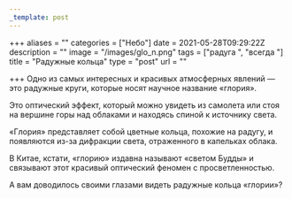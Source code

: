```yaml
---
_template: post
---
```




+++
aliases = ""
categories = ["Небо"]
date = 2021-05-28T09:29:22Z
description = ""
image = "/images/glo_n.png"
tags = ["радуга ", "всегда "]
title = "Радужные кольца"
type = "post"
url = ""

+++
Одно из самых интересных и красивых атмосферных явлений — это радужные круги, которые носят научное название «глория».  
  
Это оптический эффект, который можно увидеть из самолета или стоя на вершине горы над облаками и находясь спиной к источнику света.  
  
«Глория» представляет собой цветные кольца, похожие на радугу, и появляются из-за дифракции света, отраженного в капельках облака.  
  
В Китае, кстати, «глорию» издавна называют «светом Будды» и связывают этот красивый оптический феномен с просветленностью.   
  
А вам доводилось своими глазами видеть радужные кольца «глории»?
